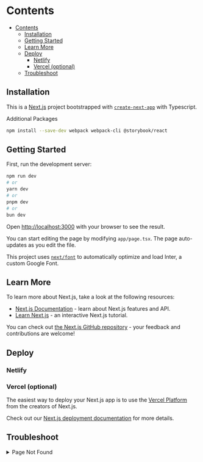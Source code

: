 # Contents

- [Contents](#contents)
  - [Installation](#installation)
  - [Getting Started](#getting-started)
  - [Learn More](#learn-more)
  - [Deploy](#deploy)
    - [Netlify](#netlify)
    - [Vercel (optional)](#vercel-optional)
  - [Troubleshoot](#troubleshoot)

## Installation

This is a [Next.js](https://nextjs.org/) project bootstrapped with [`create-next-app`](https://github.com/vercel/next.js/tree/canary/packages/create-next-app) with Typescript.

Additional Packages

```bash
npm install --save-dev webpack webpack-cli @storybook/react
```

## Getting Started

First, run the development server:

```bash
npm run dev
# or
yarn dev
# or
pnpm dev
# or
bun dev
```

Open [http://localhost:3000](http://localhost:3000) with your browser to see the result.

You can start editing the page by modifying `app/page.tsx`. The page auto-updates as you edit the file.

This project uses [`next/font`](https://nextjs.org/docs/basic-features/font-optimization) to automatically optimize and load Inter, a custom Google Font.

## Learn More

To learn more about Next.js, take a look at the following resources:

- [Next.js Documentation](https://nextjs.org/docs) - learn about Next.js features and API.
- [Learn Next.js](https://nextjs.org/learn) - an interactive Next.js tutorial.

You can check out [the Next.js GitHub repository](https://github.com/vercel/next.js/) - your feedback and contributions are welcome!

## Deploy

### Netlify

### Vercel (optional)

The easiest way to deploy your Next.js app is to use the [Vercel Platform](https://vercel.com/new?utm_medium=default-template&filter=next.js&utm_source=create-next-app&utm_campaign=create-next-app-readme) from the creators of Next.js.

Check out our [Next.js deployment documentation](https://nextjs.org/docs/deployment) for more details.

## Troubleshoot

<details>

  ![Page Not Found](image.png)

  <summary>Page Not Found</summary>
  Netlify indicates a successful deployment, however, the application is not rendering. The default Page Not Found renders.

  Tested Build process locally and was successful in rendering.

  The issue must be in the site configurations for a Netlify.

  ![Alt text](image-1.png)

</details>

